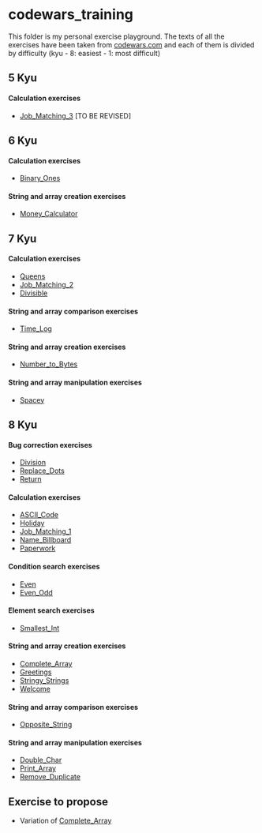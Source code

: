 # codewars_training

This folder is my personal exercise playground. The texts of all the exercises have been taken from [codewars.com](https://www.codewars.com) and each of them is divided by difficulty (kyu - 8: easiest - 1: most difficult)

## 5 Kyu

#### Calculation exercises

- [Job_Matching_3](JavaScript/5_kyu/Calculation/Job_Matching_3.js) [TO BE REVISED]

## 6 Kyu

#### Calculation exercises

- [Binary_Ones](JavaScript/6_kyu/Calculation/Binary_Ones.js)

#### String and array creation exercises

- [Money_Calculator](JavaScript/6_kyu/String_array_creation/Money_Calculator.js)

## 7 Kyu

#### Calculation exercises

- [Queens](JavaScript/7_kyu/Calculation/Queens.js)
- [Job_Matching_2](JavaScript/7_kyu/Calculation/Job_Matching_2.js)
- [Divisible](JavaScript/7_kyu/Calculation/Divisible.js)

#### String and array comparison exercises

- [Time_Log](JavaScript/7_kyu/String_array_comparison/Time_Log.js)

#### String and array creation exercises

- [Number_to_Bytes](JavaScript/7_kyu/String_array_creation/Number_to_Bytes.js)

#### String and array manipulation exercises

- [Spacey](JavaScript/7_kyu/String_array_manipulation/Spacey.js)

## 8 Kyu

#### Bug correction exercises

- [Division](JavaScript/8_kyu/Bug_correction/Division.js)
- [Replace_Dots](JavaScript/8_kyu/Bug_correction/Replace_Dots.js)
- [Return](JavaScript/8_kyu/Bug_correction/Return.js)

#### Calculation exercises

- [ASCII_Code](JavaScript/8_kyu/Calculation/ASCII_Code.js)
- [Holiday](JavaScript/8_kyu/Calculation/Holiday.js)
- [Job_Matching_1](JavaScript/8_kyu/Calculation/Job_Matching_1.js)
- [Name_Billboard](JavaScript/8_kyu/Calculation/Name_Billboard.js)
- [Paperwork](JavaScript/8_kyu/Calculation/Paperwork.js)

#### Condition search exercises

- [Even](JavaScript/8_kyu/Condition_search/Even.js)
- [Even_Odd](JavaScript/8_kyu/Condition_search/Even_Odd.js)

#### Element search exercises

- [Smallest_Int](JavaScript/8_kyu/Element_search/Smallest_Int.js)

#### String and array creation exercises

- [Complete_Array](JavaScript/8_kyu/String_array_creation/Complete_Array.js)
- [Greetings](JavaScript/8_kyu/String_array_creation/Greetings.js)
- [Stringy_Strings](JavaScript/8_kyu/String_array_creation/Stringy_Strings.js)
- [Welcome](JavaScript/8_kyu/String_array_creation/Welcome.js)

#### String and array comparison exercises

- [Opposite_String](JavaScript/8_kyu/String_array_comparison/Opposite_String.js)

#### String and array manipulation exercises

- [Double_Char](JavaScript/8_kyu/String_array_manipulation/Double_Char.js)
- [Print_Array](JavaScript/8_kyu/String_array_manipulation/Print_Array.js)
- [Remove_Duplicate](JavaScript/8_kyu/String_array_manipulation/Remove_Duplicate.js)

## Exercise to propose

- Variation of [Complete_Array](JavaScript/8_kyu/String_array_creation/Complete_Array.js)
